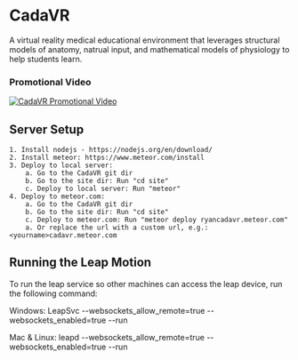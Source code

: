 # CadaVR
A virtual reality medical educational environment that leverages structural models of anatomy, natrual input, and mathematical models of physiology to help students learn.

### Promotional Video
[![CadaVR Promotional Video](http://img.youtube.com/vi/qSBupUubrnQ/0.jpg)](http://www.youtube.com/watch?v=qSBupUubrnQ "CadaVR")

## Server Setup
    1. Install nodejs - https://nodejs.org/en/download/
    2. Install meteor: https://www.meteor.com/install
    3. Deploy to local server:
        a. Go to the CadaVR git dir
        b. Go to the site dir: Run "cd site"
        c. Deploy to local server: Run "meteor"
    4. Deploy to meteor.com:
        a. Go to the CadaVR git dir
        b. Go to the site dir: Run "cd site"
        c. Deploy to meteor.com: Run "meteor deploy ryancadavr.meteor.com"
        a. Or replace the url with a custom url, e.g.: <yourname>cadavr.meteor.com
        
## Running the Leap Motion
To run the leap service so other machines can access the leap device, run the following command:

Windows:
LeapSvc --websockets_allow_remote=true --websockets_enabled=true --run

Mac & Linux:
leapd --websockets_allow_remote=true --websockets_enabled=true --run
